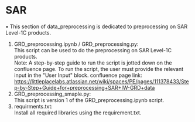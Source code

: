 # SAR
• This section of data_preprocessing is dedicated to preprocessing on SAR Level-1C products.<br>
1. GRD_preprocessing.ipynb / GRD_preprocessing.py:<br>
This script can be used to do the preprocessing on SAR Level-1C products.<br>
Note: A step-by-step guide to run the script is jotted down on the confluence page. To run the script, the user must provide the relevant input in the "User Input" block.
confluence page link: https://littleplacelabs.atlassian.net/wiki/spaces/PE/pages/111378433/Step-by-Step+Guide+for+preprocessing+SAR+IW-GRD+data
2. GRD_preprocessing_smaple.py:<br>
This script is version 1 of the GRD_preprocessing.ipynb script.<br>
3. requirments.txt:<br>
Install all required libraries using the requirement.txt.<br>
